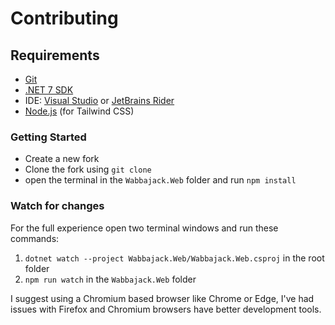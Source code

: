 # Contributing

## Requirements

- [Git](https://git-scm.com/)
- [.NET 7 SDK](https://dotnet.microsoft.com/download/dotnet/7.0)
- IDE: [Visual Studio](https://visualstudio.microsoft.com/) or [JetBrains Rider](https://www.jetbrains.com/rider/)
- [Node.js](https://nodejs.org/en/) (for Tailwind CSS)

### Getting Started

- Create a new fork
- Clone the fork using `git clone`
- open the terminal in the `Wabbajack.Web` folder and run `npm install`

### Watch for changes

For the full experience open two terminal windows and run these commands:

1) `dotnet watch --project Wabbajack.Web/Wabbajack.Web.csproj` in the root folder
2) `npm run watch` in the `Wabbajack.Web` folder

I suggest using a Chromium based browser like Chrome or Edge, I've had issues with Firefox and Chromium browsers have better development tools.
